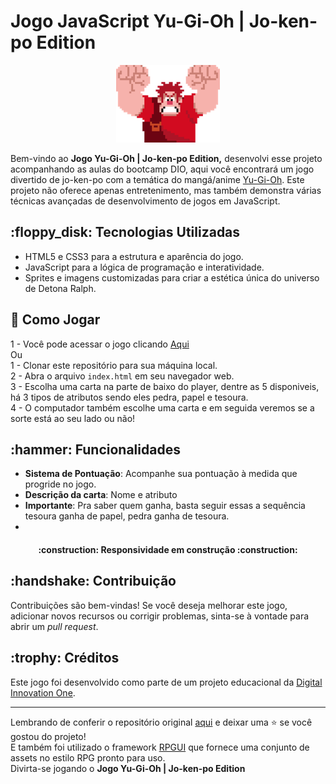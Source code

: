 
<H1> Jogo JavaScript Yu-Gi-Oh | Jo-ken-po Edition </H1>

<p align="center">
  <img src="https://github.com/RenatoCCS/detona_ralph_jsgame_dio/blob/main/src/images/ralph.png" alt="JSGame Detona Ralph Logo">
</p>

Bem-vindo ao **Jogo Yu-Gi-Oh | Jo-ken-po Edition,** desenvolvi esse projeto acompanhando as aulas do bootcamp DIO, 
aqui você encontrará um jogo divertido de jo-ken-po com a temática do mangá/anime [Yu-Gi-Oh](https://pt.wikipedia.org/wiki/Yu-Gi-Oh!). Este projeto não oferece apenas entretenimento, mas também demonstra várias técnicas avançadas de desenvolvimento de jogos em JavaScript.


<h2>:floppy_disk: Tecnologias Utilizadas </h2>

- HTML5 e CSS3 para a estrutura e aparência do jogo.
- JavaScript para a lógica de programação e interatividade.
- Sprites e imagens customizadas para criar a estética única do universo de Detona Ralph.


  
<h2>📁  Como Jogar </h2>

1 - Você pode acessar o jogo clicando [Aqui](https://jokenpoyugiohrenatoccs.netlify.app)
 <br>  Ou  <br>
1 - Clonar este repositório para sua máquina local. <br>
2 - Abra o arquivo `index.html` em seu navegador web. <br>
3 - Escolha uma carta na parte de baixo do player, dentre as 5 disponiveis, há 3 tipos de atributos sendo eles pedra, papel e tesoura. <br>
4 - O computador também escolhe uma carta e em seguida veremos se a sorte está ao seu lado ou não! <br>
 

<h2>:hammer: Funcionalidades  </h2>

- **Sistema de Pontuação**: Acompanhe sua pontuação à medida que progride no jogo.
- **Descrição da carta**: Nome e atributo
- **Importante**: Pra saber quem ganha, basta seguir essas a sequência tesoura ganha de papel, pedra ganha de tesoura.
- 
 <h4 align="center"> 
    :construction:  Responsividade em construção  :construction:
</h4>


<h2>:handshake: Contribuição </h2>

Contribuições são bem-vindas! Se você deseja melhorar este jogo, adicionar novos recursos ou corrigir problemas, sinta-se à vontade para abrir um _pull request_.

<h2>:trophy: Créditos </h2>

Este jogo foi desenvolvido como parte de um projeto educacional da [Digital Innovation One](https://www.dio.me/).

---

Lembrando de conferir o repositório original [aqui](https://github.com/digitalinnovationone/js-yugioh-assets) e deixar uma ⭐️ se você gostou do projeto! <br>
E também foi utilizado o framework [RPGUI](https://github.com/RonenNess/RPGUI) que fornece uma conjunto de assets no estilo RPG pronto para uso. <br>
Divirta-se jogando o **Jogo Yu-Gi-Oh | Jo-ken-po Edition** 
